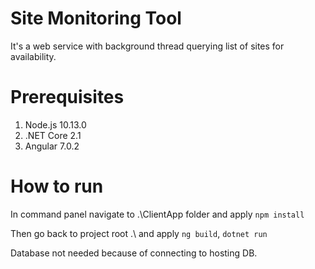 # Site Monitoring Tool
It's a web service with background thread querying list of sites for availability.

# Prerequisites
1. Node.js 10.13.0
2. .NET Core 2.1
3. Angular 7.0.2

# How to run
In command panel navigate to .\ClientApp folder and apply `npm install`

Then go back to project root .\ and apply `ng build`, `dotnet run`

Database not needed because of connecting to hosting DB.